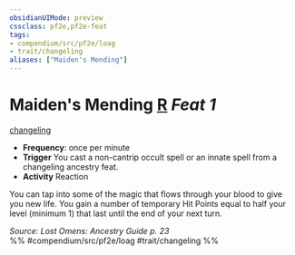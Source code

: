 ```yaml
---
obsidianUIMode: preview
cssclass: pf2e,pf2e-feat
tags:
- compendium/src/pf2e/loag
- trait/changeling
aliases: ["Maiden's Mending"]
---
```

# Maiden's Mending  [R](/rules/core-rulebook/chapter-9-playing-the-game.md#Actions "Reaction") *Feat 1*  
[changeling](/rules/traits/changeling-b1.md)  

- **Frequency**: once per minute
- **Trigger** You cast a non-cantrip occult spell or an innate spell from a changeling ancestry feat.
- **Activity** Reaction

You can tap into some of the magic that flows through your blood to give you new life. You gain a number of temporary Hit Points equal to half your level (minimum 1) that last until the end of your next turn.

*Source: Lost Omens: Ancestry Guide p. 23*  
%% #compendium/src/pf2e/loag #trait/changeling %%